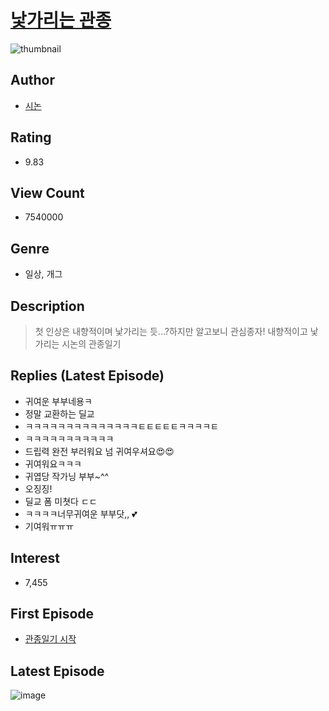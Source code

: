 # [낯가리는 관종](https://comic.naver.com/bestChallenge/list?titleId=722846)
![thumbnail](https://image-comic.pstatic.net/user_contents_data/challenge_comic/2019/01/13/305596/thumbnail_202x16480313177_7a4f_45e9_b94c_1d3557ea4e91_00003983.JPEG)

## Author
- [시논](https://comic.naver.com/artistTitle?id=305596)

## Rating
- 9.83

## View Count
- 7540000

## Genre
- 일상, 개그

## Description
> 첫 인상은 내향적이며 낯가리는 듯...?하지만 알고보니 관심종자! 내향적이고 낯가리는 시논의 관종일기

## Replies (Latest Episode)
- 귀여운 부부네용ㅋ
- 정말 교환하는 딜교
- ㅋㅋㅋㅋㅋㅋㅋㅋㅋㅋㅋㅋㅋㅋㅌㅌㅌㅌㅌㅋㅋㅋㅋㅌ
- ㅋㅋㅋㅋㅋㅋㅋㅋㅋㅋㅋ
- 드립력 완전 부러워요 넘 귀여우셔요😍😍
- 귀여워요ㅋㅋㅋ
- 귀엽당 작가닝 부부~^^
- 오징징!
- 딜교 폼 미쳣다 ㄷㄷ
- ㅋㅋㅋㅋ너무귀여운 부부닷,, 💕
- 기여워ㅠㅠㅠ

## Interest
- 7,455

## First Episode
- [관종일기 시작](https://comic.naver.com/bestChallenge/detail?titleId=722846&no=1)

## Latest Episode
![image](https://image-comic.pstatic.net/user_contents_data/challenge_comic/2023/05/24/305596/upload_3618981157999425123.jpeg)
